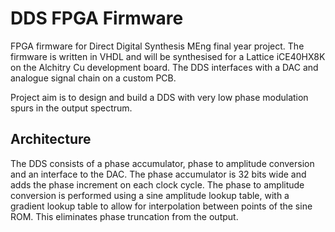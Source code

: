 # DDS FPGA Firmware

FPGA firmware for Direct Digital Synthesis MEng final year project. 
The firmware is written in VHDL and will be synthesised for a Lattice iCE40HX8K on the Alchitry Cu development board.
The DDS interfaces with a DAC and analogue signal chain on a custom PCB.

Project aim is to design and build a DDS with very low phase modulation spurs in the output spectrum.

## Architecture
The DDS consists of a phase accumulator, phase to amplitude conversion and an interface to the DAC.
The phase accumulator is 32 bits wide and adds the phase increment on each clock cycle.
The phase to amplitude conversion is performed using a sine amplitude lookup table, with a gradient lookup table to allow for interpolation between points of the sine ROM.
This eliminates phase truncation from the output.
